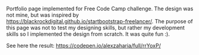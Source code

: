 Portfolio page implemented for Free Code Camp challenge. 
The design was not mine, but was inspired by https://blackrockdigital.github.io/startbootstrap-freelancer/.
The purpose of this page was not to test my designing skills, but rather my development skills so I implemented the design from scratch.
It was quite fun :).

See here the result: https://codepen.io/alexzaharia/full/rrYoxP/
